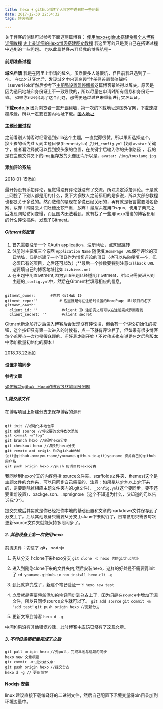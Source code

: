 ```yaml
---
title: hexo + github创建个人博客中遇到的一些问题
date: 2017-12-30 22:04:32
tags: 博客搭建

---
```

关于博客的创建可以参考下面这两篇博客：
[使用hexo+github搭建免费个人博客详细教程](http://blog.haoji.me/build-blog-website-by-hexo-github.html?from=xa)
[史上最详细的Hexo博客搭建图文教程](https://xuanwo.org/2015/03/26/hexo-intor/)
我这里写的只是我自己在搭建过程中遇到的一些问题。
也以此篇博客来开启我的博客航程~
<!-- more-->

#### 前期准备过程

**域名申请**
我是在阿里上申请的域名，虽然很多人说很坑，但目前我只遇到了一个。
在实名认证之后，发现域名中出现出现"注册局设置暂停解析（serverHold)"然后参考下[主册局设置暂停解析](http://blog.csdn.net/xudailong_blog/article/details/78756358)这篇博客最终得以解决。原因是因为通讯地址和身份证上不一致导致的，所以尽量在申请时所有信息和身份证一致。
如果你已经出现了这个问题，那需要通过过户来重新进行实名认证。

**下载node.js**
因为浏览器一直开着翻墙，第一次的下载地址是国外官网，下载速度超级慢，所以一定要在国内地址下载。[国内地址](http://nodejs.cn/download/)

#### 主题设置过程

之前看别人博客时经常遇到yilia这个主题，一直觉得很赞，所以果断选择这个。
换头像的话先进入到主题目录(themes/yilia) ,打开`_config.yml`  找到 `avatar` 关键字，或者看注释就可以找到换头像的位置，在关键字后输入你的头像路径 ， 我的是在主题文件夹下的img里存放的头像图片所以是，`avatar: /img/touxiang.jpg`


#### 添加评论系统
2018-01-15添加

最开始没有添加评论，但觉得没有评论就没有了交流，所以决定添加评论。于是就上网搜了下别人都是用的什么，发下大多数人之前都用的是多说，所以大部分教程也都是关于多说的。然而悲催的是现在多说已经关闭的，再有就是畅言需要域名备案，放弃！网易云人们吐槽比较严重，放弃！最后决定用Disqus，使用了两天之后发现网站访问变慢，而且国内无法看到。就有找了一些用hexo搭建的博客都用的什么评论插件，发现了Gitment。

##### Gitment的配置

1. 首先需要注册一个 OAuth application，注册地址，[点这里跳转](https://github.com/settings/applications/new)
2. 注册时主要填三个东西 `Application Name` 随便填;`HomePage URL`保存评论的项目地址，我是新建了一个项目作为博客评论的项目（也可以先随便填一个，但必须已有的项目，之后还可以改）;**最后一个参数要特别注意`callback URL`这要填自己的博客地址比如:`lizhiwei.net`
3. 在主题中配置Gitment,因为yilia主题已经适配了Gitment，所以只需要进入到主题的`_config.yml`中，然后在Gitment栏填写相应的信息，

```

gitment_owner:       #你的 GitHub ID
gitment_repo:''          # 这里就是你在注册时设置的HomePage URL项目的名字
gitment_oauth:
  client_id: ''           #client ID 注册完之后可以在注册完成界面看到
  client_secret: ''       #client secret
```

Gitment新添加好之后进入博客后会发现没有评论栏，但会有一个评论初始化的按钮，这个按钮只有第一次进入的时候有，点一下就有评论栏了，但如果有很多博客每个都要点一次也是很麻烦的。还好我才刚开始！不过作者也有说要在之后的版本中添加批量初始化的脚本！

2018.03.22添加

#### 设置多端同步

**参考文章**

[如何解决github+Hexo的博客多终端同步问题](http://blog.csdn.net/Monkey_LZL/article/details/60870891)

##### 1.提交源文件

在博客项目上新建分支来保存博客的源码

```git

git init //初始化本地仓库
git add source //将必要的文件依次添加
git commit -m"log"
git branch hexo //新建hexo分支
git checkout hexo //切换到hexo分支
git remote add origin 你的github地址(git@github.com:yourname/youname.github.io.git)youname 换成自己的github用户名
git push origin hexo //push 到项目的hexo分支

```

我同步到hexo分支的内容包括 source文件夹、scaffolds文件夹、themes(这个是主题文件的文件夹，可以只同步自己需要的，注意：如果是从github上git下来的，需要删除掉相应主题文件夹内的.git文件）、`_config.yml`(这个要同步，要不还要重新设置）、packge.json、.npmignore（这个不知道为什么，又知道的可以告诉我^0^）。

提交完成后其实就是你已经把你本地的基础设置和文章的markdown文件保存到了分支上了。后续其他设备只需要从分支上clone下来就行了，日常使用只需要每次更新source文件夹就能保持多段同步了。

##### 2. 其他设备上第一次使用hexo

前提条件：安装了 git， nodejs

1. 先从分支上clone下来hexo分支 
`git clone -b hexo 你的github地址` 
2. 进入到刚刚clone下来的文件夹内,然后安装hexo，这样的好处是不需要再init了
`cd youname.github.io`
`npm install hexo-cli -g`
3. 到此就算完成了，新建个笔记验证一下
`hexo new test`
4. 之后就是需要将新添加的笔记同步到分支上了，因为只是在source中增加了源文件，所以只同步source文件就可以了。
`git add source`
`git commit -m "add test"`
`git push origin hexo //更新分支`

4. 更新文章到博客
`hexo d -g`

中间如果没有其他错误的话，此时博客中应该已经有了这篇文章。



##### 3. 不同设备都配置完成了之后

```
git pull origin hexo //先pull，完成本地与远端的同步
hexo new 文章标题
git commit -m"提交新文章"
git push origin hexo //提交分支
hexo d -g // 更新博客

```



#### Nodejs 安装

linux 建议直接下载编译好的二进制文件，然后自己配置下环境变量将bin目录加到环境变量中。





```






